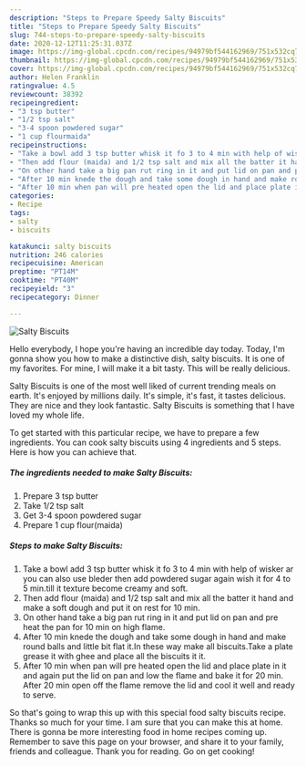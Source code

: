 ```yaml
---
description: "Steps to Prepare Speedy Salty Biscuits"
title: "Steps to Prepare Speedy Salty Biscuits"
slug: 744-steps-to-prepare-speedy-salty-biscuits
date: 2020-12-12T11:25:31.037Z
image: https://img-global.cpcdn.com/recipes/94979bf544162969/751x532cq70/salty-biscuits-recipe-main-photo.jpg
thumbnail: https://img-global.cpcdn.com/recipes/94979bf544162969/751x532cq70/salty-biscuits-recipe-main-photo.jpg
cover: https://img-global.cpcdn.com/recipes/94979bf544162969/751x532cq70/salty-biscuits-recipe-main-photo.jpg
author: Helen Franklin
ratingvalue: 4.5
reviewcount: 38392
recipeingredient:
- "3 tsp butter"
- "1/2 tsp salt"
- "3-4 spoon powdered sugar"
- "1 cup flourmaida"
recipeinstructions:
- "Take a bowl add 3 tsp butter whisk it fo 3 to 4 min with help of wisker ar you can also use bleder then add powdered sugar again wish it for 4 to 5 min.till it texture become creamy and soft."
- "Then add flour (maida) and 1/2 tsp salt and mix all the batter it hand and make a soft dough and put it on rest for 10 min."
- "On other hand take a big pan rut ring in it and put lid on pan and pre heat the pan for 10 min on high flame."
- "After 10 min knede the dough and take some dough in hand and make round balls and little bit flat it.In these way make all biscuits.Take a plate grease it with ghee and place all the biscuits it it."
- "After 10 min when pan will pre heated open the lid and place plate in it and again put the lid on pan and low the flame and bake it for 20 min. After 20 min open off the flame remove the lid and cool it well and ready to serve."
categories:
- Recipe
tags:
- salty
- biscuits

katakunci: salty biscuits 
nutrition: 246 calories
recipecuisine: American
preptime: "PT14M"
cooktime: "PT40M"
recipeyield: "3"
recipecategory: Dinner

---
```



![Salty Biscuits](https://img-global.cpcdn.com/recipes/94979bf544162969/751x532cq70/salty-biscuits-recipe-main-photo.jpg)

Hello everybody, I hope you're having an incredible day today. Today, I'm gonna show you how to make a distinctive dish, salty biscuits. It is one of my favorites. For mine, I will make it a bit tasty. This will be really delicious.

Salty Biscuits is one of the most well liked of current trending meals on earth. It's enjoyed by millions daily. It's simple, it's fast, it tastes delicious. They are nice and they look fantastic. Salty Biscuits is something that I have loved my whole life.




To get started with this particular recipe, we have to prepare a few ingredients. You can cook salty biscuits using 4 ingredients and 5 steps. Here is how you can achieve that.

<!--inarticleads1-->

##### The ingredients needed to make Salty Biscuits:

1. Prepare 3 tsp butter
1. Take 1/2 tsp salt
1. Get 3-4 spoon powdered sugar
1. Prepare 1 cup flour(maida)




<!--inarticleads2-->

##### Steps to make Salty Biscuits:

1. Take a bowl add 3 tsp butter whisk it fo 3 to 4 min with help of wisker ar you can also use bleder then add powdered sugar again wish it for 4 to 5 min.till it texture become creamy and soft.
1. Then add flour (maida) and 1/2 tsp salt and mix all the batter it hand and make a soft dough and put it on rest for 10 min.
1. On other hand take a big pan rut ring in it and put lid on pan and pre heat the pan for 10 min on high flame.
1. After 10 min knede the dough and take some dough in hand and make round balls and little bit flat it.In these way make all biscuits.Take a plate grease it with ghee and place all the biscuits it it.
1. After 10 min when pan will pre heated open the lid and place plate in it and again put the lid on pan and low the flame and bake it for 20 min. After 20 min open off the flame remove the lid and cool it well and ready to serve.




So that's going to wrap this up with this special food salty biscuits recipe. Thanks so much for your time. I am sure that you can make this at home. There is gonna be more interesting food in home recipes coming up. Remember to save this page on your browser, and share it to your family, friends and colleague. Thank you for reading. Go on get cooking!
